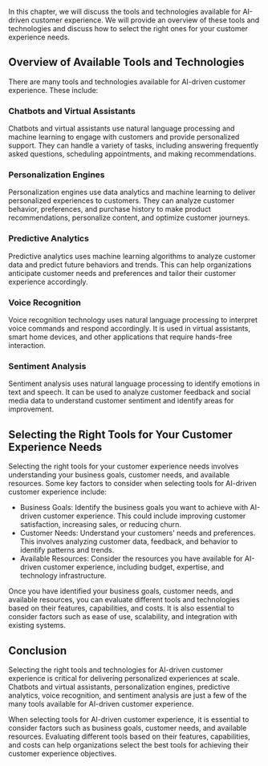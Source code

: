 
In this chapter, we will discuss the tools and technologies available for AI-driven customer experience. We will provide an overview of these tools and technologies and discuss how to select the right ones for your customer experience needs.

Overview of Available Tools and Technologies
--------------------------------------------

There are many tools and technologies available for AI-driven customer experience. These include:

### Chatbots and Virtual Assistants

Chatbots and virtual assistants use natural language processing and machine learning to engage with customers and provide personalized support. They can handle a variety of tasks, including answering frequently asked questions, scheduling appointments, and making recommendations.

### Personalization Engines

Personalization engines use data analytics and machine learning to deliver personalized experiences to customers. They can analyze customer behavior, preferences, and purchase history to make product recommendations, personalize content, and optimize customer journeys.

### Predictive Analytics

Predictive analytics uses machine learning algorithms to analyze customer data and predict future behaviors and trends. This can help organizations anticipate customer needs and preferences and tailor their customer experience accordingly.

### Voice Recognition

Voice recognition technology uses natural language processing to interpret voice commands and respond accordingly. It is used in virtual assistants, smart home devices, and other applications that require hands-free interaction.

### Sentiment Analysis

Sentiment analysis uses natural language processing to identify emotions in text and speech. It can be used to analyze customer feedback and social media data to understand customer sentiment and identify areas for improvement.

Selecting the Right Tools for Your Customer Experience Needs
------------------------------------------------------------

Selecting the right tools for your customer experience needs involves understanding your business goals, customer needs, and available resources. Some key factors to consider when selecting tools for AI-driven customer experience include:

* Business Goals: Identify the business goals you want to achieve with AI-driven customer experience. This could include improving customer satisfaction, increasing sales, or reducing churn.
* Customer Needs: Understand your customers' needs and preferences. This involves analyzing customer data, feedback, and behavior to identify patterns and trends.
* Available Resources: Consider the resources you have available for AI-driven customer experience, including budget, expertise, and technology infrastructure.

Once you have identified your business goals, customer needs, and available resources, you can evaluate different tools and technologies based on their features, capabilities, and costs. It is also essential to consider factors such as ease of use, scalability, and integration with existing systems.

Conclusion
----------

Selecting the right tools and technologies for AI-driven customer experience is critical for delivering personalized experiences at scale. Chatbots and virtual assistants, personalization engines, predictive analytics, voice recognition, and sentiment analysis are just a few of the many tools available for AI-driven customer experience.

When selecting tools for AI-driven customer experience, it is essential to consider factors such as business goals, customer needs, and available resources. Evaluating different tools based on their features, capabilities, and costs can help organizations select the best tools for achieving their customer experience objectives.

